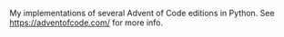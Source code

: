 My implementations of several Advent of Code editions in Python.
See https://adventofcode.com/ for more info.
